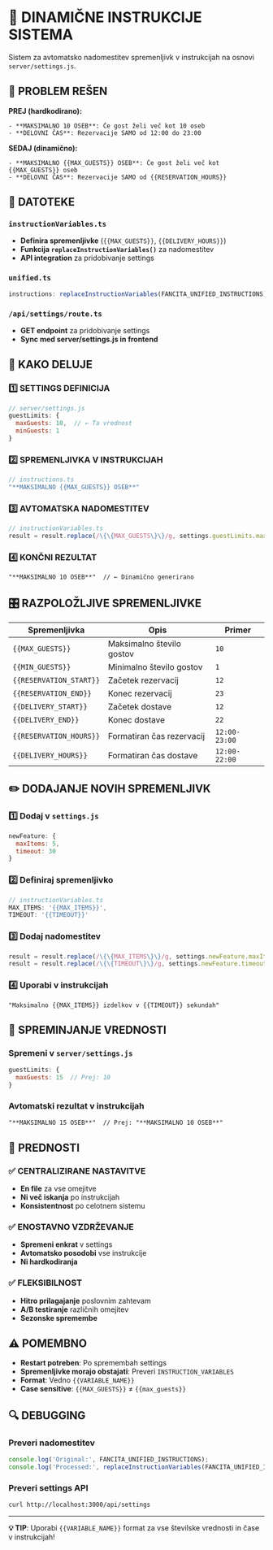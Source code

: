 # 🔄 DINAMIČNE INSTRUKCIJE SISTEMA

Sistem za avtomatsko nadomestitev spremenljivk v instrukcijah na osnovi `server/settings.js`.

## 🎯 PROBLEM REŠEN

**PREJ (hardkodirano):**
```
- **MAKSIMALNO 10 OSEB**: Če gost želi več kot 10 oseb
- **DELOVNI ČAS**: Rezervacije SAMO od 12:00 do 23:00
```

**SEDAJ (dinamično):**
```
- **MAKSIMALNO {{MAX_GUESTS}} OSEB**: Če gost želi več kot {{MAX_GUESTS}} oseb
- **DELOVNI ČAS**: Rezervacije SAMO od {{RESERVATION_HOURS}}
```

## 📁 DATOTEKE

### `instructionVariables.ts`
- **Definira spremenljivke** (`{{MAX_GUESTS}}`, `{{DELIVERY_HOURS}}`)
- **Funkcija `replaceInstructionVariables()`** za nadomestitev
- **API integration** za pridobivanje settings

### `unified.ts`
```typescript
instructions: replaceInstructionVariables(FANCITA_UNIFIED_INSTRUCTIONS)
```

### `/api/settings/route.ts`
- **GET endpoint** za pridobivanje settings
- **Sync med server/settings.js in frontend**

## 🔄 KAKO DELUJE

### 1️⃣ SETTINGS DEFINICIJA
```javascript
// server/settings.js
guestLimits: {
  maxGuests: 10,  // ← Ta vrednost
  minGuests: 1
}
```

### 2️⃣ SPREMENLJIVKA V INSTRUKCIJAH
```typescript
// instructions.ts
"**MAKSIMALNO {{MAX_GUESTS}} OSEB**"
```

### 3️⃣ AVTOMATSKA NADOMESTITEV
```typescript
// instructionVariables.ts
result = result.replace(/\{\{MAX_GUESTS\}\}/g, settings.guestLimits.maxGuests.toString());
```

### 4️⃣ KONČNI REZULTAT
```
"**MAKSIMALNO 10 OSEB**"  // ← Dinamično generirano
```

## 🎛️ RAZPOLOŽLJIVE SPREMENLJIVKE

| Spremenljivka | Opis | Primer |
|---------------|------|--------|
| `{{MAX_GUESTS}}` | Maksimalno število gostov | `10` |
| `{{MIN_GUESTS}}` | Minimalno število gostov | `1` |
| `{{RESERVATION_START}}` | Začetek rezervacij | `12` |
| `{{RESERVATION_END}}` | Konec rezervacij | `23` |
| `{{DELIVERY_START}}` | Začetek dostave | `12` |
| `{{DELIVERY_END}}` | Konec dostave | `22` |
| `{{RESERVATION_HOURS}}` | Formatiran čas rezervacij | `12:00-23:00` |
| `{{DELIVERY_HOURS}}` | Formatiran čas dostave | `12:00-22:00` |

## ✏️ DODAJANJE NOVIH SPREMENLJIVK

### 1️⃣ Dodaj v `settings.js`
```javascript
newFeature: {
  maxItems: 5,
  timeout: 30
}
```

### 2️⃣ Definiraj spremenljivko
```typescript
// instructionVariables.ts
MAX_ITEMS: '{{MAX_ITEMS}}',
TIMEOUT: '{{TIMEOUT}}'
```

### 3️⃣ Dodaj nadomestitev
```typescript
result = result.replace(/\{\{MAX_ITEMS\}\}/g, settings.newFeature.maxItems.toString());
result = result.replace(/\{\{TIMEOUT\}\}/g, settings.newFeature.timeout.toString());
```

### 4️⃣ Uporabi v instrukcijah
```
"Maksimalno {{MAX_ITEMS}} izdelkov v {{TIMEOUT}} sekundah"
```

## 🔄 SPREMINJANJE VREDNOSTI

### Spremeni v `server/settings.js`
```javascript
guestLimits: {
  maxGuests: 15  // Prej: 10
}
```

### Avtomatski rezultat v instrukcijah
```
"**MAKSIMALNO 15 OSEB**"  // Prej: "**MAKSIMALNO 10 OSEB**"
```

## 🚀 PREDNOSTI

### ✅ CENTRALIZIRANE NASTAVITVE
- **En file** za vse omejitve
- **Ni več iskanja** po instrukcijah
- **Konsistentnost** po celotnem sistemu

### ✅ ENOSTAVNO VZDRŽEVANJE
- **Spremeni enkrat** v settings
- **Avtomatsko posodobi** vse instrukcije
- **Ni hardkodiranja**

### ✅ FLEKSIBILNOST
- **Hitro prilagajanje** poslovnim zahtevam
- **A/B testiranje** različnih omejitev
- **Sezonske spremembe**

## ⚠️ POMEMBNO

- **Restart potreben**: Po spremembah settings
- **Spremenljivke morajo obstajati**: Preveri `INSTRUCTION_VARIABLES`
- **Format**: Vedno `{{VARIABLE_NAME}}`
- **Case sensitive**: `{{MAX_GUESTS}}` ≠ `{{max_guests}}`

## 🔍 DEBUGGING

### Preveri nadomestitev
```typescript
console.log('Original:', FANCITA_UNIFIED_INSTRUCTIONS);
console.log('Processed:', replaceInstructionVariables(FANCITA_UNIFIED_INSTRUCTIONS));
```

### Preveri settings API
```bash
curl http://localhost:3000/api/settings
```

---

**💡 TIP**: Uporabi `{{VARIABLE_NAME}}` format za vse številske vrednosti in čase v instrukcijah!
